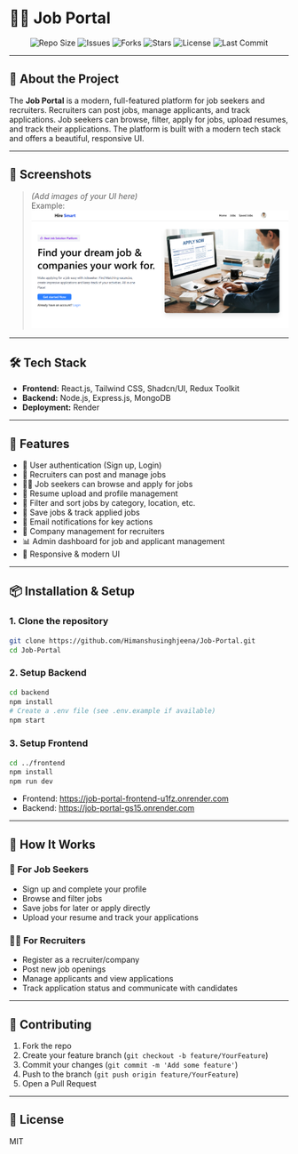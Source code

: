 # 🧑‍💼 Job Portal

<p align="center">
  <img src="https://img.shields.io/github/repo-size/Himanshusinghjeena/Job-Portal" alt="Repo Size" />
  <img src="https://img.shields.io/github/issues/Himanshusinghjeena/Job-Portal" alt="Issues" />
  <img src="https://img.shields.io/github/forks/Himanshusinghjeena/Job-Portal?style=social" alt="Forks" />
  <img src="https://img.shields.io/github/stars/Himanshusinghjeena/Job-Portal?style=social" alt="Stars" />
  <img src="https://img.shields.io/github/license/Himanshusinghjeena/Job-Portal" alt="License" />
  <img src="https://img.shields.io/github/last-commit/Himanshusinghjeena/Job-Portal" alt="Last Commit" />
</p>

---

## 🚀 About the Project

The **Job Portal** is a modern, full-featured platform for job seekers and recruiters. Recruiters can post jobs, manage applicants, and track applications. Job seekers can browse, filter, apply for jobs, upload resumes, and track their applications. The platform is built with a modern tech stack and offers a beautiful, responsive UI.

---

## 📸 Screenshots

> *(Add images of your UI here)*  
> Example:  
> ![Homepage Screenshot](./screenshots/homepage.png)

---

## 🛠️ Tech Stack

- **Frontend:** React.js, Tailwind CSS, Shadcn/UI, Redux Toolkit  
- **Backend:** Node.js, Express.js, MongoDB  
- **Deployment:** Render 


---

## 🔑 Features

- 👤 User authentication (Sign up, Login)
- 📝 Recruiters can post and manage jobs
- 🧑‍💼 Job seekers can browse and apply for jobs
- 📄 Resume upload and profile management
- 🔎 Filter and sort jobs by category, location, etc.
- 💾 Save jobs & track applied jobs
- 📧 Email notifications for key actions
- 🏢 Company management for recruiters
- 📊 Admin dashboard for job and applicant management
- 🎨 Responsive & modern UI

---

## 📦 Installation & Setup

### 1. Clone the repository
```bash
git clone https://github.com/Himanshusinghjeena/Job-Portal.git
cd Job-Portal
```

### 2. Setup Backend
```bash
cd backend
npm install
# Create a .env file (see .env.example if available)
npm start
```

### 3. Setup Frontend
```bash
cd ../frontend
npm install
npm run dev
```

- Frontend: https://job-portal-frontend-u1fz.onrender.com
- Backend: https://job-portal-gs15.onrender.com

---

## 🧭 How It Works

### 👤 For Job Seekers
- Sign up and complete your profile
- Browse and filter jobs
- Save jobs for later or apply directly
- Upload your resume and track your applications

### 🧑‍💼 For Recruiters
- Register as a recruiter/company
- Post new job openings
- Manage applicants and view applications
- Track application status and communicate with candidates

---

## 🤝 Contributing
1. Fork the repo
2. Create your feature branch (`git checkout -b feature/YourFeature`)
3. Commit your changes (`git commit -m 'Add some feature'`)
4. Push to the branch (`git push origin feature/YourFeature`)
5. Open a Pull Request

---

## 📄 License
MIT 

